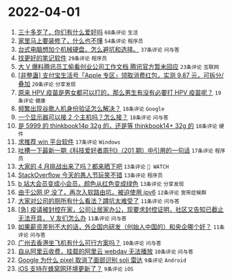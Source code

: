 # 2022-04-01

1. [三十多岁了，你们有什么爱好吗](https://www.v2ex.com/t/844250) `68条评论` `生活`
1. [家里马上要装修了，什么也不懂](https://www.v2ex.com/t/844240) `54条评论` `程序员`
1. [台式电脑想加个机械硬盘，怎么避坑和选择。](https://www.v2ex.com/t/844228) `37条评论` `问与答`
1. [找更好的笔记软件](https://www.v2ex.com/t/844271) `29条评论` `程序员`
1. [大 V 爆料腾讯员工偷看创业公司工作文档 腾讯官方暂未回应](https://www.v2ex.com/t/844267) `23条评论` `互联网`
1. [[非整蛊] 支付宝生活号「Apple 专区」领取消费红包，实测 9.87 元，可拆分/叠加](https://www.v2ex.com/t/844236) `20条评论` `分享发现`
1. [原来 HPV 疫苗是男女都可以打的，那么男生有没有必要打 HPV 疫苗呢？](https://www.v2ex.com/t/844254) `19条评论` `健康`
1. [频繁出现谷歌人机身份验证怎么解决？](https://www.v2ex.com/t/844256) `18条评论` `Google`
1. [一个显示器可以接 2 个主机吗？怎么接？](https://www.v2ex.com/t/844241) `18条评论` `问与答`
1. [是 5999 的 thinkbook14p 32g 的，还是等 thinkbook14+ 32g 的](https://www.v2ex.com/t/844226) `18条评论` `硬件`
1. [求推荐 win 平台软件](https://www.v2ex.com/t/844262) `17条评论` `Windows`
1. [吐槽一下最新一期《科技爱好者周刊》（201 期）中引用的一句话](https://www.v2ex.com/t/844251) `17条评论` `程序员`
1. [大家的 4 月挑战出来了吗？都来晒下吧](https://www.v2ex.com/t/844283) `13条评论` ` WATCH`
1. [StackOverflow 今天的愚人节玩笑不错](https://www.v2ex.com/t/844237) `13条评论` `程序员`
1. [b 站大会员变成小会员，颜色从红色变成绿色](https://www.v2ex.com/t/844224) `13条评论` `分享发现`
1. [由于公网 IP 没了，再次入软路由坑，被迫使用 ipv6](https://www.v2ex.com/t/844222) `12条评论` `宽带症候群`
1. [大家对公司的厕所有什么看法？蹲坑太难受了](https://www.v2ex.com/t/844294) `11条评论` `问与答`
1. [[急] 疫请被封控在家，公司让居家办公，现要求封控证明，社区又告知已截止无法开具， V 友们怎么办](https://www.v2ex.com/t/844274) `11条评论` `问与答`
1. [如果薪资差别不大的话，外企国内研发（创始人中国的）和央企哪个好？](https://www.v2ex.com/t/844232) `11条评论` `问与答`
1. [广州去香港坐飞机有什么可行方案吗？](https://www.v2ex.com/t/844263) `10条评论` `问与答`
1. [自从阿里云收费，挂载的阿里云 webdav 无法播放](https://www.v2ex.com/t/844227) `10条评论` `问与答`
1. [Google 为什么 pixel 取消了面部识别 soli 雷达](https://www.v2ex.com/t/844270) `9条评论` `Android`
1. [iOS 支持在蜂窝网环境更新了？](https://www.v2ex.com/t/844221) `9条评论` `iOS`
